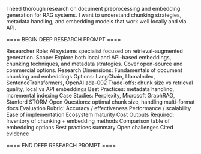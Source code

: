 <BRIEF> I need thorough research on document preprocessing and embedding generation for RAG systems. I want to understand chunking strategies, metadata handling, and embedding models that work well locally and via API. </BRIEF> 

==== BEGIN DEEP RESEARCH PROMPT ==== 

Researcher Role: AI systems specialist focused on retrieval-augmented generation. Scope: Explore both local and API-based embeddings, chunking techniques, and metadata strategies. Cover open-source and commercial options. Research Dimensions: Fundamentals of document chunking and embeddings Options: LangChain, LlamaIndex, SentenceTransformers, OpenAI ada-002 Trade-offs: chunk size vs retrieval quality, local vs API embeddings Best Practices: metadata handling, incremental indexing Case Studies: Perplexity, Microsoft GraphRAG, Stanford STORM Open Questions: optimal chunk size, handling multi-format docs Evaluation Rubric: Accuracy / effectiveness Performance / scalability Ease of implementation Ecosystem maturity Cost Outputs Required: Inventory of chunking + embedding methods Comparison table of embedding options Best practices summary Open challenges Cited evidence 

==== END DEEP RESEARCH PROMPT ====